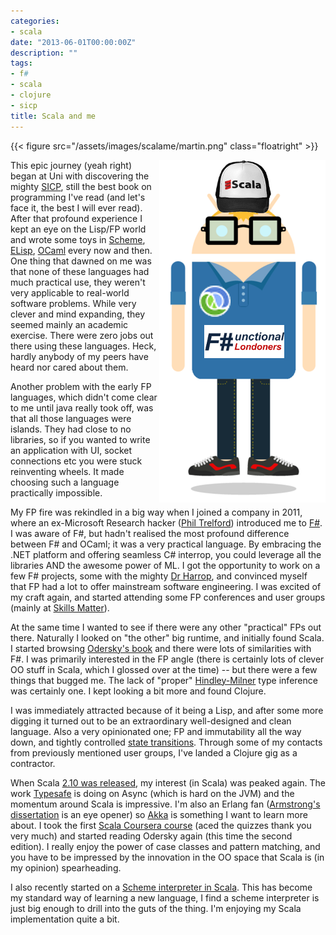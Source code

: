 ```yaml
---
categories:
- scala
date: "2013-06-01T00:00:00Z"
description: ""
tags:
- f#
- scala
- clojure
- sicp
title: Scala and me
---
```

{{< figure src="/assets/images/scalame/martin.png" class="floatright" >}}

<div style="float:right"><img src="/assets/images/scalame/martin.png"/></div>

This epic journey (yeah right) began at Uni with discovering the mighty [SICP](http://mitpress.mit.edu/sicp/), still the best book on programming I've read (and let's face it, the best I will ever read). After that profound experience I kept an eye on the Lisp/FP world and wrote some toys in [Scheme](http://plt-scheme.org/), [ELisp](http://en.wikipedia.org/wiki/Emacs_Lisp), [OCaml](http://ocaml.org/) every now and then. One thing that dawned on me was that none of these languages had much practical use, they weren't very applicable to real-world software problems. While very clever and mind expanding, they seemed mainly an academic exercise. There were zero jobs out there using these languages. Heck, hardly anybody of my peers have heard nor cared about them.

Another problem with the early FP languages, which didn't come clear to me until java really took off, was that all those languages were islands. They had close to no libraries, so if you wanted to write an application with UI, socket connections etc you were stuck reinventing wheels. It made choosing such a language practically impossible.

My FP fire was rekindled in a big way when I joined a company in 2011, where an ex-Microsoft Research hacker ([Phil Trelford](https://twitter.com/ptrelford)) introduced me to [F#](http://fsharp.org/). I was aware of F#, but hadn't realised the most profound difference between F# and OCaml; it was a very practical language. By embracing the .NET platform and offering seamless C# interrop, you could leverage all the libraries AND the awesome power of ML. I got the opportunity to work on a few F# projects, some with the mighty [Dr Harrop](https://twitter.com/jonharrop), and convinced myself that FP had a lot to offer mainstream software engineering. I was excited of my craft again, and started attending some FP conferences and user groups (mainly at [Skills Matter](http://skillsmatter.com/)).

At the same time I wanted to see if there were any other "practical" FPs out there. Naturally I looked on "the other" big runtime, and initially found Scala. I started browsing [Odersky's book](http://www.artima.com/shop/programming_in_scala_2ed) and there were lots of similarities with F#. I was primarily interested in the FP angle (there is certainly lots of clever OO stuff in Scala, which I glossed over at the time) -- but there were a few things that bugged me. The lack of "proper" [Hindley-Milner](https://en.wikipedia.org/wiki/Hindley%E2%80%93Milner) type inference was certainly one. I kept looking a bit more and found Clojure.

I was immediately attracted because of it being a Lisp, and after some more digging it turned out to be an extraordinary well-designed and clean language. Also a very opinionated one; FP and immutability all the way down, and tightly controlled [state transitions](http://clojure.org/state). Through some of my contacts from previously mentioned user groups, I've landed a Clojure gig as a contractor.

When Scala [2.10 was released](http://typesafe.com/blog/announcing-scala-210-a-simpler-way-to-tackle), my interest (in Scala) was peaked again. The work [Typesafe](http://typesafe.com) is doing on Async (which is hard on the JVM) and the momentum around Scala is impressive. I'm also an Erlang fan ([Armstrong's dissertation](http://www.sics.se/~joe/thesis/armstrong_thesis_2003.pdf) is an eye opener) so [Akka](http://akka.io/) is something I want to learn more about. I took the first [Scala Coursera course](https://www.coursera.org/course/progfun) (aced the quizzes thank you very much) and started reading Odersky again (this time the second edition). I really enjoy the power of case classes and pattern matching, and you have to be impressed by the innovation in the OO space that Scala is (in my opinion) spearheading.

I also recently started on a [Scheme interpreter in Scala](https://github.com/martintrojer/scheme-scala). This has become my standard way of learning a new language, I find a scheme interpreter is just big enough to drill into the guts of the thing. I'm enjoying my Scala implementation quite a bit.
